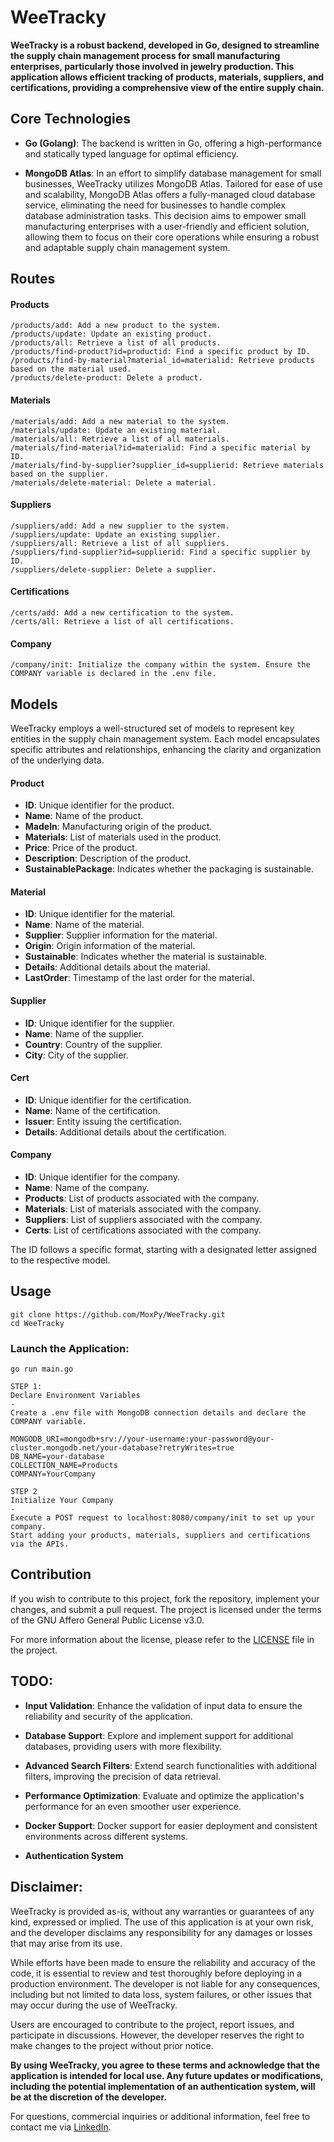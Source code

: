 # WeeTracky


**WeeTracky is a robust backend, developed in Go, designed to streamline the supply chain management process for small manufacturing enterprises, particularly those involved in jewelry production. This application allows efficient tracking of products, materials, suppliers, and certifications, providing a comprehensive view of the entire supply chain.**

## Core Technologies

* **Go (Golang)**: The backend is written in Go, offering a high-performance and statically typed language for optimal efficiency.

* **MongoDB Atlas**: In an effort to simplify database management for small businesses, WeeTracky utilizes MongoDB Atlas. Tailored for ease of use and scalability, MongoDB Atlas offers a fully-managed cloud database service, eliminating the need for businesses to handle complex database administration tasks. This decision aims to empower small manufacturing enterprises with a user-friendly and efficient solution, allowing them to focus on their core operations while ensuring a robust and adaptable supply chain management system.

## Routes
#### Products

    /products/add: Add a new product to the system.
    /products/update: Update an existing product.
    /products/all: Retrieve a list of all products.
    /products/find-product?id=productid: Find a specific product by ID.
    /products/find-by-material?material_id=materialid: Retrieve products based on the material used.
    /products/delete-product: Delete a product.

#### Materials

    /materials/add: Add a new material to the system.
    /materials/update: Update an existing material.
    /materials/all: Retrieve a list of all materials.
    /materials/find-material?id=materialid: Find a specific material by ID.
    /materials/find-by-supplier?supplier_id=supplierid: Retrieve materials based on the supplier.
    /materials/delete-material: Delete a material.

#### Suppliers

    /suppliers/add: Add a new supplier to the system.
    /suppliers/update: Update an existing supplier.
    /suppliers/all: Retrieve a list of all suppliers.
    /suppliers/find-supplier?id=supplierid: Find a specific supplier by ID.
    /suppliers/delete-supplier: Delete a supplier.

#### Certifications

    /certs/add: Add a new certification to the system.
    /certs/all: Retrieve a list of all certifications.

#### Company

    /company/init: Initialize the company within the system. Ensure the COMPANY variable is declared in the .env file.

## Models

WeeTracky employs a well-structured set of models to represent key entities in the supply chain management system. Each model encapsulates specific attributes and relationships, enhancing the clarity and organization of the underlying data.

#### Product

- **ID**: Unique identifier for the product.
- **Name**: Name of the product.
- **MadeIn**: Manufacturing origin of the product.
- **Materials**: List of materials used in the product.
- **Price**: Price of the product.
- **Description**: Description of the product.
- **SustainablePackage**: Indicates whether the packaging is sustainable.

#### Material

- **ID**: Unique identifier for the material.
- **Name**: Name of the material.
- **Supplier**: Supplier information for the material.
- **Origin**: Origin information of the material.
- **Sustainable**: Indicates whether the material is sustainable.
- **Details**: Additional details about the material.
- **LastOrder**: Timestamp of the last order for the material.

#### Supplier

- **ID**: Unique identifier for the supplier.
- **Name**: Name of the supplier.
- **Country**: Country of the supplier.
- **City**: City of the supplier.

#### Cert

- **ID**: Unique identifier for the certification.
- **Name**: Name of the certification.
- **Issuer**: Entity issuing the certification.
- **Details**: Additional details about the certification.

#### Company

- **ID**: Unique identifier for the company.
- **Name**: Name of the company.
- **Products**: List of products associated with the company.
- **Materials**: List of materials associated with the company.
- **Suppliers**: List of suppliers associated with the company.
- **Certs**: List of certifications associated with the company.

The ID follows a specific format, starting with a designated letter assigned to the respective model.

## Usage

    git clone https://github.com/MoxPy/WeeTracky.git
    cd WeeTracky

### Launch the Application:

    go run main.go

    STEP 1: 
    Declare Environment Variables
    -
    Create a .env file with MongoDB connection details and declare the COMPANY variable.

    MONGODB_URI=mongodb+srv://your-username:your-password@your-cluster.mongodb.net/your-database?retryWrites=true
    DB_NAME=your-database
    COLLECTION_NAME=Products
    COMPANY=YourCompany

    STEP 2
    Initialize Your Company
    -
    Execute a POST request to localhost:8080/company/init to set up your company.
    Start adding your products, materials, suppliers and certifications via the APIs.

## Contribution

If you wish to contribute to this project, fork the repository, implement your changes, and submit a pull request. The project is licensed under the terms of the GNU Affero General Public License v3.0.

For more information about the license, please refer to the [LICENSE](LICENSE) file in the project.

## TODO:

- **Input Validation**: Enhance the validation of input data to ensure the reliability and security of the application.

- **Database Support**: Explore and implement support for additional databases, providing users with more flexibility.

- **Advanced Search Filters**: Extend search functionalities with additional filters, improving the precision of data retrieval.

- **Performance Optimization**: Evaluate and optimize the application's performance for an even smoother user experience.

- **Docker Support**: Docker support for easier deployment and consistent environments across different systems.

- **Authentication System**

## Disclaimer:
WeeTracky is provided as-is, without any warranties or guarantees of any kind, expressed or implied. The use of this application is at your own risk, and the developer disclaims any responsibility for any damages or losses that may arise from its use.

While efforts have been made to ensure the reliability and accuracy of the code, it is essential to review and test thoroughly before deploying in a production environment. The developer is not liable for any consequences, including but not limited to data loss, system failures, or other issues that may occur during the use of WeeTracky.

Users are encouraged to contribute to the project, report issues, and participate in discussions. However, the developer reserves the right to make changes to the project without prior notice.

**By using WeeTracky, you agree to these terms and acknowledge that the application is intended for local use. Any future updates or modifications, including the potential implementation of an authentication system, will be at the discretion of the developer.**

For questions, commercial inquiries or additional information, feel free to contact me via [LinkedIn](https://www.linkedin.com/in/manuel-lanzani-59071b251/).
